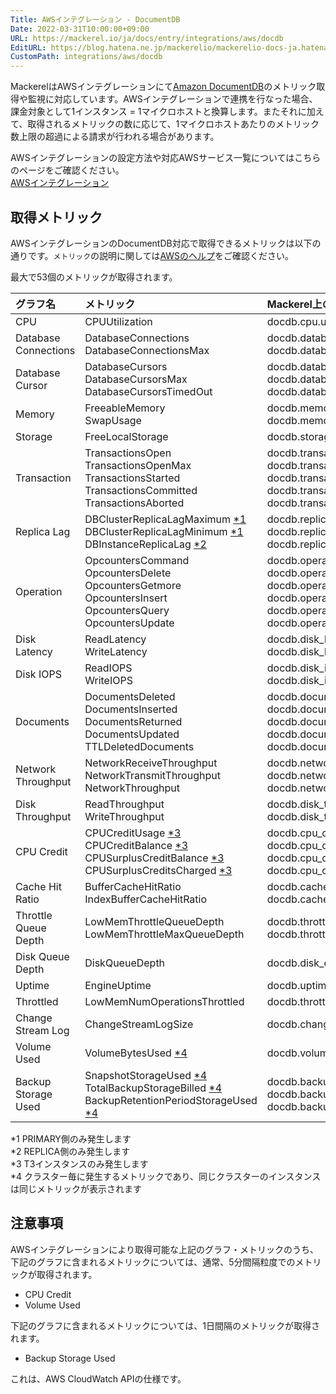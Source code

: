 ```yaml
---
Title: AWSインテグレーション - DocumentDB
Date: 2022-03-31T10:00:00+09:00
URL: https://mackerel.io/ja/docs/entry/integrations/aws/docdb
EditURL: https://blog.hatena.ne.jp/mackerelio/mackerelio-docs-ja.hatenablog.mackerel.io/atom/entry/13574176438084381528
CustomPath: integrations/aws/docdb
---
```


MackerelはAWSインテグレーションにて<a href="https://aws.amazon.com/jp/documentdb/" target="_blank">Amazon DocumentDB</a>のメトリック取得や監視に対応しています。AWSインテグレーションで連携を行なった場合、課金対象として1インスタンス = 1マイクロホストと換算します。またそれに加えて、取得されるメトリックの数に応じて、1マイクロホストあたりのメトリック数上限の超過による請求が行われる場合があります。

AWSインテグレーションの設定方法や対応AWSサービス一覧についてはこちらのページをご確認ください。<br>
<a href="https://mackerel.io/ja/docs/entry/integrations/aws">AWSインテグレーション</a>

## 取得メトリック
AWSインテグレーションのDocumentDB対応で取得できるメトリックは以下の通りです。`メトリック`の説明に関しては<a href="https://docs.aws.amazon.com/ja_jp/documentdb/latest/developerguide/cloud_watch.html" target="_blank">AWSのヘルプ</a>をご確認ください。

最大で53個のメトリックが取得されます。

|グラフ名|メトリック|Mackerel上のメトリック名|単位|Statistics|
|:--|:--|:--|:--|:--|
|CPU|CPUUtilization|docdb.cpu.used|percentage|Average|
|Database Connections|DatabaseConnections<br>DatabaseConnectionsMax|docdb.database_connections.used<br>docdb.database_connections.max|integer|Sum|
|Database Cursor|DatabaseCursors<br>DatabaseCursorsMax<br>DatabaseCursorsTimedOut|docdb.database_cursor.used<br>docdb.database_cursor.max<br>docdb.database_cursor.timeout|integer|Sum|
|Memory|FreeableMemory<br>SwapUsage|docdb.memory.free<br>docdb.memory.swap|bytes|Average|
|Storage|FreeLocalStorage|docdb.storage.free|bytes|Average|
|Transaction|TransactionsOpen<br>TransactionsOpenMax<br>TransactionsStarted<br>TransactionsCommitted<br>TransactionsAborted|docdb.transaction.open<br>docdb.transaction.open_max<br>docdb.transaction.started<br>docdb.transaction.committed<br>docdb.transaction.aborted|integer|Sum|
|Replica Lag|DBClusterReplicaLagMaximum [*1](#docdb-primary)<br>DBClusterReplicaLagMinimum [*1](#docdb-primary)<br>DBInstanceReplicaLag [*2](#docdb-replica)|docdb.replica_lag.max<br>docdb.replica_lag.min<br>docdb.replica_lag.lag|float|Average|
|Operation|OpcountersCommand<br>OpcountersDelete<br>OpcountersGetmore<br>OpcountersInsert<br>OpcountersQuery<br>OpcountersUpdate|docdb.operation.command<br>docdb.operation.delete<br>docdb.operation.getmore<br>docdb.operation.insert<br>docdb.operation.query<br>docdb.operation.update|integer|Sum|
|Disk Latency|ReadLatency<br>WriteLatency|docdb.disk_latency.read<br>docdb.disk_latency.write|float|Average|
|Disk IOPS|ReadIOPS<br>WriteIOPS|docdb.disk_iops.read<br>docdb.disk_iops.write|iops|Average|
|Documents|DocumentsDeleted<br>DocumentsInserted<br>DocumentsReturned<br>DocumentsUpdated<br>TTLDeletedDocuments|docdb.documents.deleted<br>docdb.documents.inserted<br>docdb.documents.returned<br>docdb.documents.updated<br>docdb.documents.ttl_deleted|integer|Sum|
|Network Throughput|NetworkReceiveThroughput<br>NetworkTransmitThroughput<br>NetworkThroughput|docdb.network_throughput.receive<br>docdb.network_throughput.transmit<br>docdb.network_throughput.all|integer|Average|
|Disk Throughput|ReadThroughput<br>WriteThroughput|docdb.disk_throughput.read<br>docdb.disk_throughput.write|bytes|Average|
|CPU Credit|CPUCreditUsage [*3](#docdb-t3)<br>CPUCreditBalance [*3](#docdb-t3)<br>CPUSurplusCreditBalance [*3](#docdb-t3)<br>CPUSurplusCreditsCharged [*3](#docdb-t3)|docdb.cpu_credit.usage<br>docdb.cpu_credit.balance<br>docdb.cpu_credit.surplus<br>docdb.cpu_credit.charged|float|Average|
|Cache Hit Ratio|BufferCacheHitRatio<br>IndexBufferCacheHitRatio|docdb.cache_hit_ratio.buffer<br>docdb.cache_hit_ratio.index|percentage|Average|
|Throttle Queue Depth|LowMemThrottleQueueDepth<br>LowMemThrottleMaxQueueDepth|docdb.throttle_queue_depth.low_mem<br>docdb.throttle_queue_depth.low_mem_max|integer|Sum|
|Disk Queue Depth|DiskQueueDepth|docdb.disk_queue_depth.disk|integer|Sum|
|Uptime|EngineUptime|docdb.uptime.engine|integer|Sum|
|Throttled|LowMemNumOperationsThrottled|docdb.throttled.low_mem|integer|Sum|
|Change Stream Log|ChangeStreamLogSize|docdb.change_stream_log.size|integer|Sum|
|Volume Used|VolumeBytesUsed [*4](#docdb-cluster)|docdb.volume_used.bytes|bytes|Sum|
|Backup Storage Used|SnapshotStorageUsed [*4](#docdb-cluster)<br>TotalBackupStorageBilled [*4](#docdb-cluster)<br>BackupRetentionPeriodStorageUsed [*4](#docdb-cluster)|docdb.backup_storage_used.snapshot<br>docdb.backup_storage_used.total_billed<br>docdb.backup_storage_used.retention_period|bytes|Sum|

<div id="docdb-primary">*1 PRIMARY側のみ発生します</div>
<div id="docdb-replica">*2 REPLICA側のみ発生します</div>
<div id="docdb-t3">*3 T3インスタンスのみ発生します</div>
<div id="docdb-cluster">*4 クラスター毎に発生するメトリックであり、同じクラスターのインスタンスは同じメトリックが表示されます</div>

<h2 id="notes">注意事項</h2>

AWSインテグレーションにより取得可能な上記のグラフ・メトリックのうち、下記のグラフに含まれるメトリックについては、通常、5分間隔粒度でのメトリックが取得されます。

* CPU Credit
* Volume Used

下記のグラフに含まれるメトリックについては、1日間隔のメトリックが取得されます。

* Backup Storage Used

これは、AWS CloudWatch APIの仕様です。
